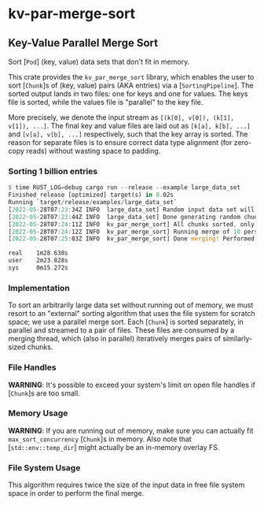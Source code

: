 # kv-par-merge-sort

## Key-Value Parallel Merge Sort

Sort [`Pod`] (key, value) data sets that don't fit in memory.

This crate provides the `kv_par_merge_sort` library, which enables the user to sort [`Chunk`]s of (key, value) pairs (AKA
entries) via a [`SortingPipeline`]. The sorted output lands in two files: one for keys and one for values. The keys file is
sorted, while the values file is "parallel" to the key file.

More precisely, we denote the input stream as `[(k[0], v[0]), (k[1], v[1]), ...]`. The final key and value files are laid
out as `[k[a], k[b], ...]` and `[v[a], v[b], ...]` respectively, such that the key array is sorted. The reason for separate
files is to ensure correct data type alignment (for zero-copy reads) without wasting space to padding.

### Sorting 1 billion entries

```rust
$ time RUST_LOG=debug cargo run --release --example large_data_set
Finished release [optimized] target(s) in 0.02s
Running `target/release/examples/large_data_set`
[2022-05-28T07:23:34Z INFO  large_data_set] Random input data set will contain 10 unsorted chunks of at most 100663296 entries each
[2022-05-28T07:23:44Z INFO  large_data_set] Done generating random chunks
[2022-05-28T07:24:11Z INFO  kv_par_merge_sort] All chunks sorted, only merge work remains
[2022-05-28T07:24:12Z INFO  kv_par_merge_sort] Running merge of 10 persisted chunks
[2022-05-28T07:25:03Z INFO  kv_par_merge_sort] Done merging! Performed 1 merge(s) total

real    1m28.638s
user    2m23.828s
sys     0m15.272s
```

### Implementation

To sort an arbitrarily large data set without running out of memory, we must resort to an "external" sorting algorithm that
uses the file system for scratch space; we use a parallel merge sort. Each [`Chunk`] is sorted separately, in parallel and
streamed to a pair of files. These files are consumed by a merging thread, which (also in parallel) iteratively merges pairs
of similarly-sized chunks.

### File Handles

**WARNING**: It's possible to exceed your system's limit on open file handles if [`Chunk`]s are too small.

### Memory Usage

**WARNING**: If you are running out of memory, make sure you can actually fit `max_sort_concurrency` [`Chunk`]s in memory.
Also note that [`std::env::temp_dir`] might actually be an in-memory overlay FS.

### File System Usage

This algorithm requires twice the size of the input data in free file system space in order to perform the final merge.
